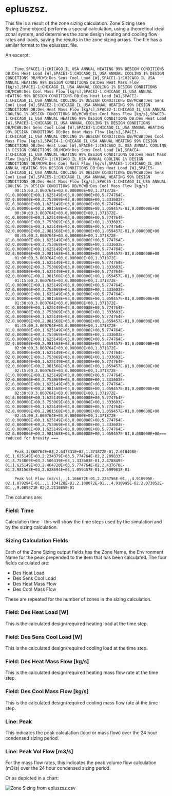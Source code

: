 # epluszsz.<ext>

This file is a result of the zone sizing calculation. Zone Sizing (see Sizing:Zone object) performs a special calculation, using a theoretical ideal zonal system, and determines the zone design heating and cooling flow rates and loads, saving the results in the zone sizing arrays. The file has a similar format to the eplusssz.<ext> file.

An excerpt:

~~~~~~~~~~~~~~~~~~~~

    Time,SPACE1-1:CHICAGO_IL_USA ANNUAL HEATING 99% DESIGN CONDITIONS DB:Des Heat Load [W],SPACE1-1:CHICAGO_IL_USA ANNUAL COOLING 1% DESIGN CONDITIONS DB/MCWB:Des Sens Cool Load [W],SPACE1-1:CHICAGO_IL_USA ANNUAL HEATING 99% DESIGN CONDITIONS DB:Des Heat Mass Flow [kg/s],SPACE1-1:CHICAGO_IL_USA ANNUAL COOLING 1% DESIGN CONDITIONS DB/MCWB:Des Cool Mass Flow [kg/s],SPACE2-1:CHICAGO_IL_USA ANNUAL HEATING 99% DESIGN CONDITIONS DB:Des Heat Load [W],SPACE2-1:CHICAGO_IL_USA ANNUAL COOLING 1% DESIGN CONDITIONS DB/MCWB:Des Sens Cool Load [W],SPACE2-1:CHICAGO_IL_USA ANNUAL HEATING 99% DESIGN CONDITIONS DB:Des Heat Mass Flow [kg/s],SPACE2-1:CHICAGO_IL_USA ANNUAL COOLING 1% DESIGN CONDITIONS DB/MCWB:Des Cool Mass Flow [kg/s],SPACE3-1:CHICAGO_IL_USA ANNUAL HEATING 99% DESIGN CONDITIONS DB:Des Heat Load [W],SPACE3-1:CHICAGO_IL_USA ANNUAL COOLING 1% DESIGN CONDITIONS DB/MCWB:Des Sens Cool Load [W],SPACE3-1:CHICAGO_IL_USA ANNUAL HEATING 99% DESIGN CONDITIONS DB:Des Heat Mass Flow [kg/s],SPACE3-1:CHICAGO_IL_USA ANNUAL COOLING 1% DESIGN CONDITIONS DB/MCWB:Des Cool Mass Flow [kg/s],SPACE4-1:CHICAGO_IL_USA ANNUAL HEATING 99% DESIGN CONDITIONS DB:Des Heat Load [W],SPACE4-1:CHICAGO_IL_USA ANNUAL COOLING 1% DESIGN CONDITIONS DB/MCWB:Des Sens Cool Load [W],SPACE4-1:CHICAGO_IL_USA ANNUAL HEATING 99% DESIGN CONDITIONS DB:Des Heat Mass Flow [kg/s],SPACE4-1:CHICAGO_IL_USA ANNUAL COOLING 1% DESIGN CONDITIONS DB/MCWB:Des Cool Mass Flow [kg/s],SPACE5-1:CHICAGO_IL_USA ANNUAL HEATING 99% DESIGN CONDITIONS DB:Des Heat Load [W],SPACE5-1:CHICAGO_IL_USA ANNUAL COOLING 1% DESIGN CONDITIONS DB/MCWB:Des Sens Cool Load [W],SPACE5-1:CHICAGO_IL_USA ANNUAL HEATING 99% DESIGN CONDITIONS DB:Des Heat Mass Flow [kg/s],SPACE5-1:CHICAGO_IL_USA ANNUAL COOLING 1% DESIGN CONDITIONS DB/MCWB:Des Cool Mass Flow [kg/s]
    00:15:00,3.860764E+03,0.000000E+00,1.371872E-01,0.000000E+00,1.625149E+03,0.000000E+00,5.774764E-02,0.000000E+00,3.753069E+03,0.000000E+00,1.333603E-01,0.000000E+00,1.625149E+03,0.000000E+00,5.774764E-02,0.000000E+00,2.981568E+03,0.000000E+00,1.059457E-01,0.000000E+00
    00:30:00,3.860764E+03,0.000000E+00,1.371872E-01,0.000000E+00,1.625149E+03,0.000000E+00,5.774764E-02,0.000000E+00,3.753069E+03,0.000000E+00,1.333603E-01,0.000000E+00,1.625149E+03,0.000000E+00,5.774764E-02,0.000000E+00,2.981568E+03,0.000000E+00,1.059457E-01,0.000000E+00
    00:45:00,3.860764E+03,0.000000E+00,1.371872E-01,0.000000E+00,1.625149E+03,0.000000E+00,5.774764E-02,0.000000E+00,3.753069E+03,0.000000E+00,1.333603E-01,0.000000E+00,1.625149E+03,0.000000E+00,5.774764E-02,0.000000E+00,2.981568E+03,0.000000E+00,1.059457E-01,0.000000E+00
    01:00:00,3.860764E+03,0.000000E+00,1.371872E-01,0.000000E+00,1.625149E+03,0.000000E+00,5.774764E-02,0.000000E+00,3.753069E+03,0.000000E+00,1.333603E-01,0.000000E+00,1.625149E+03,0.000000E+00,5.774764E-02,0.000000E+00,2.981568E+03,0.000000E+00,1.059457E-01,0.000000E+00
    01:15:00,3.860764E+03,0.000000E+00,1.371872E-01,0.000000E+00,1.625149E+03,0.000000E+00,5.774764E-02,0.000000E+00,3.753069E+03,0.000000E+00,1.333603E-01,0.000000E+00,1.625149E+03,0.000000E+00,5.774764E-02,0.000000E+00,2.981568E+03,0.000000E+00,1.059457E-01,0.000000E+00
    01:30:00,3.860764E+03,0.000000E+00,1.371872E-01,0.000000E+00,1.625149E+03,0.000000E+00,5.774764E-02,0.000000E+00,3.753069E+03,0.000000E+00,1.333603E-01,0.000000E+00,1.625149E+03,0.000000E+00,5.774764E-02,0.000000E+00,2.981568E+03,0.000000E+00,1.059457E-01,0.000000E+00
    01:45:00,3.860764E+03,0.000000E+00,1.371872E-01,0.000000E+00,1.625149E+03,0.000000E+00,5.774764E-02,0.000000E+00,3.753069E+03,0.000000E+00,1.333603E-01,0.000000E+00,1.625149E+03,0.000000E+00,5.774764E-02,0.000000E+00,2.981568E+03,0.000000E+00,1.059457E-01,0.000000E+00
    02:00:00,3.860764E+03,0.000000E+00,1.371872E-01,0.000000E+00,1.625149E+03,0.000000E+00,5.774764E-02,0.000000E+00,3.753069E+03,0.000000E+00,1.333603E-01,0.000000E+00,1.625149E+03,0.000000E+00,5.774764E-02,0.000000E+00,2.981568E+03,0.000000E+00,1.059457E-01,0.000000E+00
    02:15:00,3.860764E+03,0.000000E+00,1.371872E-01,0.000000E+00,1.625149E+03,0.000000E+00,5.774764E-02,0.000000E+00,3.753069E+03,0.000000E+00,1.333603E-01,0.000000E+00,1.625149E+03,0.000000E+00,5.774764E-02,0.000000E+00,2.981568E+03,0.000000E+00,1.059457E-01,0.000000E+00
    02:30:00,3.860764E+03,0.000000E+00,1.371872E-01,0.000000E+00,1.625149E+03,0.000000E+00,5.774764E-02,0.000000E+00,3.753069E+03,0.000000E+00,1.333603E-01,0.000000E+00,1.625149E+03,0.000000E+00,5.774764E-02,0.000000E+00,2.981568E+03,0.000000E+00,1.059457E-01,0.000000E+00
    02:45:00,3.860764E+03,0.000000E+00,1.371872E-01,0.000000E+00,1.625149E+03,0.000000E+00,5.774764E-02,0.000000E+00,3.753069E+03,0.000000E+00,1.333603E-01,0.000000E+00,1.625149E+03,0.000000E+00,5.774764E-02,0.000000E+00,2.981568E+03,0.000000E+00,1.059457E-01,0.000000E+00=== reduced for brevity ===
~~~~~~~~~~~~~~~~~~~~

~~~~~~~~~~~~~~~~~~~~

    Peak,3.860764E+03,2.647331E+03,1.371872E-01,2.618408E-01,1.625149E+03,2.234379E+03,5.774764E-02,2.209833E-01,3.753069E+03,2.506339E+03,1.333603E-01,2.478849E-01,1.625149E+03,2.464720E+03,5.774764E-02,2.437670E-01,2.981568E+03,2.628694E+03,1.059457E-01,2.599981E-01

    Peak Vol Flow (m3/s),,,1.166672E-01,2.226756E-01,,,4.910995E-02,1.879294E-01,,,1.134128E-01,2.108072E-01,,,4.910995E-02,2.073052E-01,,,9.009871E-02,2.211085E-01
~~~~~~~~~~~~~~~~~~~~

The columns are:

### Field: Time

Calculation time – this will show the time steps used by the simulation and by the sizing calculation.

### Sizing Calculation Fields

Each of the Zone Sizing output fields has the Zone Name, the Environment Name for the peak prepended to the item that has been calculated.  The four fields calculated are:

- Des Heat Load
- Des Sens Cool Load
- Des Heat Mass Flow
- Des Cool Mass Flow

These are repeated for the number of zones in the sizing calculation.

### Field:  Des Heat Load [W]

This is the calculated design/required heating load at the time step.

### Field:  Des Sens Cool Load [W]

This is the calculated design/required cooling load at the time step.

### Field:  Des Heat Mass Flow [kg/s]

This is the calculated design/required heating mass flow rate at the time step.

### Field: Des Cool Mass Flow [kg/s]

This is the calculated design/required cooling mass flow rate at the time step.

### Line: Peak

This indicates the peak calculation (load or mass flow) over the 24 hour condensed sizing period.

### Line: Peak Vol Flow [m3/s]

For the mass flow rates, this indicates the peak volume flow calculation (m3/s) over the 24 hour condensed sizing period.

Or as depicted in a chart:

![Zone Sizing from epluszsz.csv](media/zone-sizing-from-epluszsz.csv.jpg)
